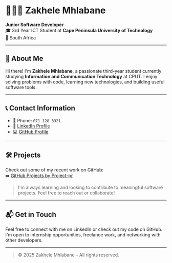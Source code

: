# 👨🏽‍💻 Zakhele Mhlabane

**Junior Software Developer**  
🎓 3rd Year ICT Student at **Cape Peninsula University of Technology**  
📍 South Africa

---

## 🧠 About Me

Hi there! I'm **Zakhele Mhlabane**, a passionate third-year student currently studying **Information and Communication Technology** at CPUT. I enjoy solving problems with code, learning new technologies, and building useful software tools.

---

## 📞 Contact Information

- 📱 Phone: `071 128 3321`
- 🔗 [LinkedIn Profile](https://www.linkedin.com/in/zakhele-mhlabane)
- 💻 [GitHub Profile](https://github.com/Project-pr)

---

## 🛠️ Projects

Check out some of my recent work on GitHub:  
➡️ [GitHub Projects by Project-pr](https://github.com/Project-pr)

> I'm always learning and looking to contribute to meaningful software projects. Feel free to reach out or collaborate!

---

## 📬 Get in Touch

Feel free to connect with me on LinkedIn or check out my code on GitHub. I'm open to internship opportunities, freelance work, and networking with other developers.

---

> © 2025 Zakhele Mhlabane – All rights reserved.
